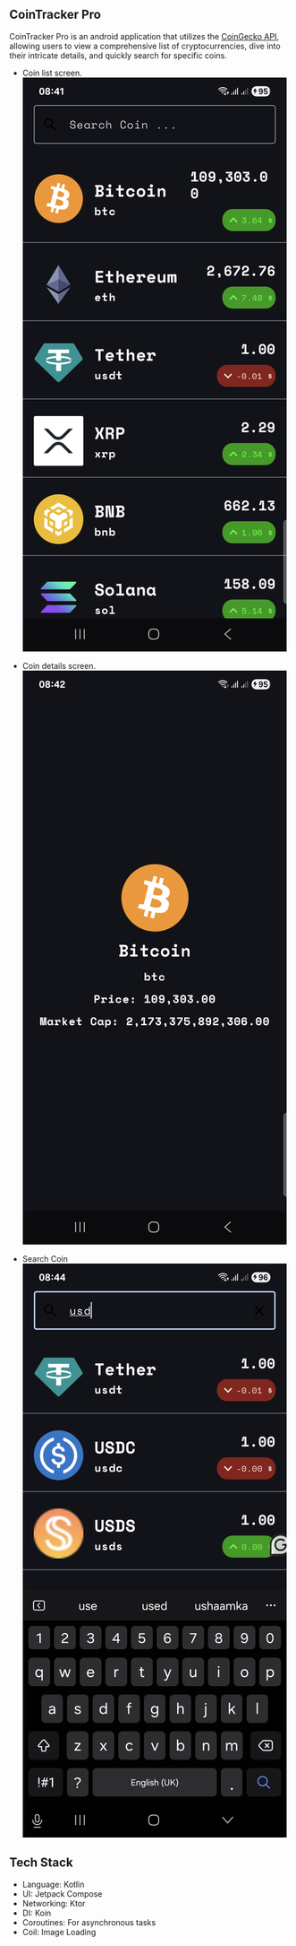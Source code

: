 ## CoinTracker Pro
CoinTracker Pro is an android application that utilizes the [CoinGecko API](https://www.coingecko.com/en/api), allowing users to view a comprehensive list of cryptocurrencies, dive into their intricate details, and quickly search for specific coins. 

- Coin list screen.
![Coin list screen](images/Screenshot_20250610_084218.png)

- Coin details screen.
![Coin details screen](images/Screenshot_20250610_084305.png)

- Search Coin
![Coin details screen](images/Screenshot_20250610_084450.png)

## Tech Stack
- Language: Kotlin
- UI: Jetpack Compose
- Networking: Ktor
- DI: Koin
- Coroutines: For asynchronous tasks
- Coil: Image Loading
